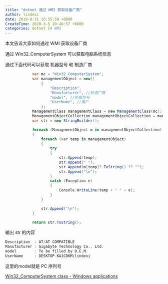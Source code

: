 ```yaml
---
title: "dotnet 通过 WMI 获取设备厂商"
author: lindexi
date: 2019-8-31 16:55:59 +0800
CreateTime: 2020-3-5 10:46:57 +0800
categories: dotnet C# WMI
---
```


本文告诉大家如何通过 WMI 获取设备厂商

<!--more-->


<!-- 标签：dotnet,C#,WMI -->

通过 Win32_ComputerSystem 可以获取电脑系统信息

通过下面代码可以获取 机器型号 和 制造厂商

```csharp
            var mc = "Win32_ComputerSystem";
            var managementObject = new[]
                {
                    "Description",
                    "Manufacturer", //制造厂商
                    "model", //机器型号
                    "UserName", //用户
                };
            ManagementClass managementClass = new ManagementClass(mc);
            ManagementObjectCollection managementObjectCollection = managementClass.GetInstances();
            var str = new StringBuilder();

            foreach (ManagementObject m in managementObjectCollection)
            {
                foreach (var temp in managementObject)
                {
                    try
                    {
                        str.Append(temp);
                        str.Append(" ");
                        str.Append(m[temp]?.ToString() ?? "");
                        str.Append("\n");
                    }
                    catch (Exception e)
                    {
                        Console.WriteLine(temp + " " + e);
                    }
                }

                str.Append("\n");
            }

            return str.ToString();
```

输出 str 的内容

```csharp
Description  : AT/AT COMPATIBLE
Manufacturer : Gigabyte Technology Co., Ltd.
model        : To be filled by O.E.M.
UserName     : DESKTOP-KA1CD6M\lindexi
```

这里的model就是 PC 序列号

[Win32_ComputerSystem class - Windows applications](https://docs.microsoft.com/en-us/windows/desktop/cimwin32prov/win32-computersystem )

